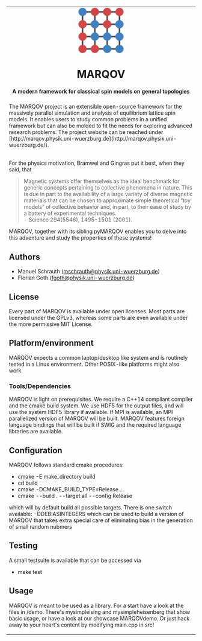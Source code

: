 
<table  align="center"><td align="center" width="9999">
<img src="doc/_static/logo_base.svg" align="center" width="120" alt="project icon">

<h1> MARQOV </h1>

<h4>A modern framework for classical spin models on general topologies</h4>

</td>
<tr>
<td align="left" width="9999" >
The MARQOV project is an extensible open-source framework for the massively parallel simulation and analysis of equilibrium lattice spin models. It enables users to study common problems in a unified framework but can also be molded to fit the needs for exploring advanced research problems.  The project website can be reached under [http://marqov.physik.uni-wuerzburg.de](http://marqov.physik.uni-wuerzburg.de/).<br><br>

For the physics motivation, Bramwel and Gingras put it best, when they said, that

>  Magnetic systems offer themselves as the
    ideal benchmark for generic concepts pertaining to collective phenomena in nature. This is
    due in part to the availability of a large variety
    of diverse magnetic materials that can be chosen to approximate simple theoretical “toy
    models” of collective behavior and, in part, to
    their ease of study by a battery of experimental
    techniques. <br>
    - Science 294(5546), 1495-1501 (2001).


MARQOV, together with its sibling pyMARQOV enables you to delve into this adventure and study the properties of these systems!


## Authors
* Manuel Schrauth (mschrauth@physik.uni-wuerzburg.de)
* Florian Goth (fgoth@physik.uni-wuerzburg.de)



## License
Every part of MARQOV is available under open licenses. Most parts are licensed under the GPLv3,
whereas some parts are even available under the more permissive MIT License.

## Platform/environment
MARQOV expects a common laptop/desktop like system and is routinely tested in a Linux environment.
Other POSIX-like platforms might also work.

### Tools/Dependencies
MARQOV is light on prerequisites. We require a C++14 compliant compiler and the cmake build system.
We use HDF5 for the output files, and will use the system HDF5 library if available.
If MPI is available, an MPI parallelized version of MARQOV will be built.
MARQOV features foreign language bindings that will be built if SWIG and the required language libraries are available.

## Configuration
MARQOV follows standard cmake procedures:
- cmake -E make_directory build
- cd build
- cmake -DCMAKE_BUILD_TYPE=Release ..
- cmake --build . --target all --config Release

which will by default build all possible targets.
There is one switch available: -DDEBIASINTEGERS which can be used to build
a version of MARQOV that takes extra special care of eliminating bias in the generation of small random nubmers

## Testing
A small testsuite is available that can be accessed via 
- make test

## Usage
MARQOV is meant to be used as a library.
For a start have a look at the files in /demo.
There's mysimpleising and mysimpleheisenberg that show basic usage,
or have a look at our showcase MARQOVdemo.
Or just hack away to your heart's content by modifying main.cpp in src!






</td>
</tr>
</table>

